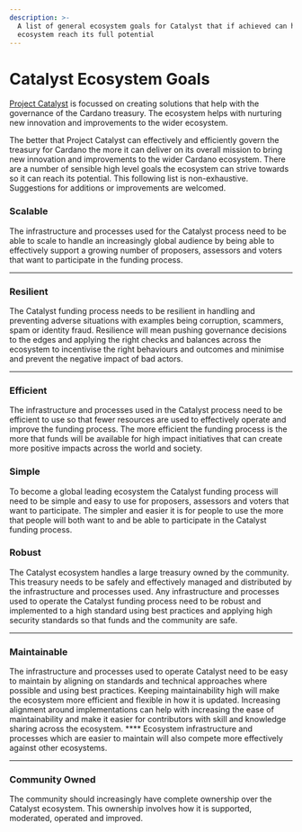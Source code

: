 ```yaml
---
description: >-
  A list of general ecosystem goals for Catalyst that if achieved can help the
  ecosystem reach its full potential
---
```


# Catalyst Ecosystem Goals

[Project Catalyst](https://cardano.ideascale.com/) is focussed on creating solutions that help with the governance of the Cardano treasury. The ecosystem helps with nurturing new innovation and improvements to the wider ecosystem.



The better that Project Catalyst can effectively and efficiently govern the treasury for Cardano the more it can deliver on its overall mission to bring new innovation and improvements to the wider Cardano ecosystem. There are a number of sensible high level goals the ecosystem can strive towards so it can reach its potential. This following list is non-exhaustive. Suggestions for additions or improvements are welcomed.



### **Scalable**&#x20;

The infrastructure and processes used for the Catalyst process need to be able to scale to handle an increasingly global audience by being able to effectively support a growing number of proposers, assessors and voters that want to participate in the funding process.

****

### **Resilient**&#x20;

The Catalyst funding process needs to be resilient in handling and preventing adverse situations with examples being corruption, scammers, spam or identity fraud. Resilience will mean pushing governance decisions to the edges and applying the right checks and balances across the ecosystem to incentivise the right behaviours and outcomes and minimise and prevent the negative impact of bad actors.

****

### **Efficient**&#x20;

The infrastructure and processes used in the Catalyst process need to be efficient to use so that fewer resources are used to effectively operate and improve the funding process. The more efficient the funding process is the more that funds will be available for high impact initiatives that can create more positive impacts across the world and society.



### Simple

To become a global leading ecosystem the Catalyst funding process will need to be simple and easy to use for proposers, assessors and voters that want to participate. The simpler and easier it is for people to use the more that people will both want to and be able to participate in the Catalyst funding process.



### Robust

The Catalyst ecosystem handles a large treasury owned by the community. This treasury needs to be safely and effectively managed and distributed by the infrastructure and processes used. Any infrastructure and processes used to operate the Catalyst funding process need to be robust and implemented to a high standard using best practices and applying high security standards so that funds and the community are safe.

****

### **Maintainable**&#x20;

The infrastructure and processes used to operate Catalyst need to be easy to maintain by aligning on standards and technical approaches where possible and using best practices. Keeping maintainability high will make the ecosystem more efficient and flexible in how it is updated.  Increasing alignment around implementations can help with increasing the ease of maintainability and make it easier for contributors with skill and knowledge sharing across the ecosystem. **** Ecosystem infrastructure and processes which are easier to maintain will also compete more effectively against other ecosystems.

****

### **Community Owned**&#x20;

The community should increasingly have complete ownership over the Catalyst ecosystem. This ownership involves how it is supported, moderated, operated and improved.

